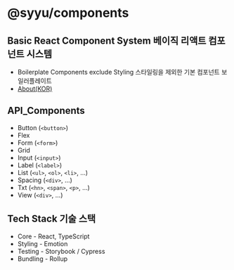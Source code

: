 # @syyu/components

## Basic React Component System 베이직 리액트 컴포넌트 시스템

- Boilerplate Components exclude Styling 스타일링을 제외한 기본 컴포넌트 보일러플레이트
- [About(KOR)](https://www.brewcoldblue.com/engineering/boilerplate-react-component-system)

## API_Components

- Button (`<button>`)
- Flex
- Form (`<form>`)
- Grid
- Input (`<input>`)
- Label (`<label>`)
- List (`<ul>`, `<ol>`, `<li>`, ...)
- Spacing (`<div>`, ...)
- Txt (`<hn>`, `<span>`, `<p>`, ...)
- View (`<div>`, ...)

## Tech Stack 기술 스택

- Core - React, TypeScript
- Styling - Emotion
- Testing - Storybook / Cypress
- Bundling - Rollup
